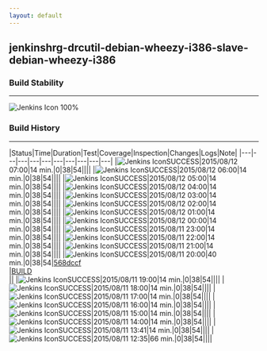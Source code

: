 ```yaml
---
layout: default
---
```

## jenkinshrg-drcutil-debian-wheezy-i386-slave-debian-wheezy-i386
### Build Stability
___
![Jenkins Icon](http://jenkinshrg.github.io/images/48x48/health-80plus.png)
100%
  
### Build History
___
|Status|Time|Duration|Test|Coverage|Inspection|Changes|Logs|Note|
|---|---|---|---|---|---|---|---|---|---|
|![Jenkins Icon](http://jenkinshrg.github.io/images/24x24/blue.png)SUCCESS|2015/08/12 07:00|14 min.|0|38|54||||
|![Jenkins Icon](http://jenkinshrg.github.io/images/24x24/blue.png)SUCCESS|2015/08/12 06:00|14 min.|0|38|54||||
|![Jenkins Icon](http://jenkinshrg.github.io/images/24x24/blue.png)SUCCESS|2015/08/12 05:00|14 min.|0|38|54||||
|![Jenkins Icon](http://jenkinshrg.github.io/images/24x24/blue.png)SUCCESS|2015/08/12 04:00|14 min.|0|38|54||||
|![Jenkins Icon](http://jenkinshrg.github.io/images/24x24/blue.png)SUCCESS|2015/08/12 03:00|14 min.|0|38|54||||
|![Jenkins Icon](http://jenkinshrg.github.io/images/24x24/blue.png)SUCCESS|2015/08/12 02:00|14 min.|0|38|54||||
|![Jenkins Icon](http://jenkinshrg.github.io/images/24x24/blue.png)SUCCESS|2015/08/12 01:00|14 min.|0|38|54||||
|![Jenkins Icon](http://jenkinshrg.github.io/images/24x24/blue.png)SUCCESS|2015/08/12 00:00|14 min.|0|38|54||||
|![Jenkins Icon](http://jenkinshrg.github.io/images/24x24/blue.png)SUCCESS|2015/08/11 23:00|14 min.|0|38|54||||
|![Jenkins Icon](http://jenkinshrg.github.io/images/24x24/blue.png)SUCCESS|2015/08/11 22:00|14 min.|0|38|54||||
|![Jenkins Icon](http://jenkinshrg.github.io/images/24x24/blue.png)SUCCESS|2015/08/11 21:00|14 min.|0|38|54||||
|![Jenkins Icon](http://jenkinshrg.github.io/images/24x24/blue.png)SUCCESS|2015/08/11 20:00|40 min.|0|38|54|[568dccf](https://github.com/jrl-umi3218/hrpsys-humanoid/commit/568dccfcbdd328e686cf620334ceb1f1936682fb)<br>|[BUILD](https://drive.google.com/file/d/0B54sHwaxmuM4TjV4Unh4ZThNN0E/view?usp=drivesdk)<br>||
|![Jenkins Icon](http://jenkinshrg.github.io/images/24x24/blue.png)SUCCESS|2015/08/11 19:00|14 min.|0|38|54||||
|![Jenkins Icon](http://jenkinshrg.github.io/images/24x24/blue.png)SUCCESS|2015/08/11 18:00|14 min.|0|38|54||||
|![Jenkins Icon](http://jenkinshrg.github.io/images/24x24/blue.png)SUCCESS|2015/08/11 17:00|14 min.|0|38|54||||
|![Jenkins Icon](http://jenkinshrg.github.io/images/24x24/blue.png)SUCCESS|2015/08/11 16:00|14 min.|0|38|54||||
|![Jenkins Icon](http://jenkinshrg.github.io/images/24x24/blue.png)SUCCESS|2015/08/11 15:00|14 min.|0|38|54||||
|![Jenkins Icon](http://jenkinshrg.github.io/images/24x24/blue.png)SUCCESS|2015/08/11 14:00|14 min.|0|38|54||||
|![Jenkins Icon](http://jenkinshrg.github.io/images/24x24/blue.png)SUCCESS|2015/08/11 13:41|14 min.|0|38|54||||
|![Jenkins Icon](http://jenkinshrg.github.io/images/24x24/blue.png)SUCCESS|2015/08/11 12:35|66 min.|0|38|54||||
